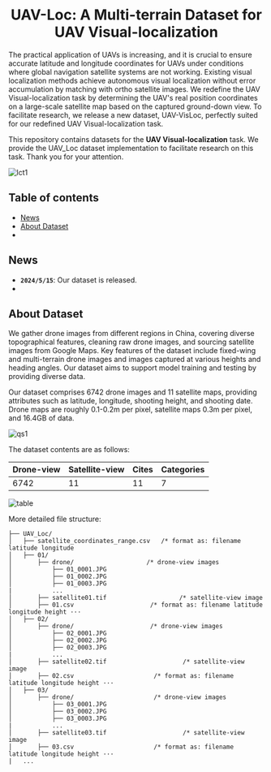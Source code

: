 <h1 align="center"> UAV-Loc: A Multi-terrain Dataset for UAV Visual-localization </h1>

The practical application of UAVs is increasing, and it is crucial to ensure accurate latitude and longitude coordinates for UAVs under conditions where global navigation satellite systems are not working. Existing visual localization methods achieve autonomous visual localization without error accumulation by matching with ortho satellite images. We redefine the UAV Visual-localization task by determining the UAV's real position coordinates on a large-scale satellite map based on the captured ground-down view. To facilitate research,  we release a new dataset, UAV-VisLoc, perfectly suited for our redefined UAV Visual-localization task. 

This repository contains datasets for the **UAV Visual-localization** task. We provide the UAV_Loc dataset implementation to facilitate research on this task. Thank you for your attention.

![lct1](C:\Users\XUAN\Pictures\lct1.png)



## Table of contents

- [News](#news)
- [About Dataset](#about-dataset)
- 

## News

- **`2024/5/15`**: Our dataset is released.
- 

## About Dataset

We gather drone images from different regions in China, covering diverse topographical features, cleaning raw drone images, and sourcing satellite images from Google Maps. Key features of the dataset include fixed-wing and multi-terrain drone images and images captured at various heights and heading angles. Our dataset aims to support model training and testing by providing diverse data. 

Our dataset comprises 6742 drone images and 11 satellite maps, providing attributes such as latitude, longitude, shooting height, and shooting date. Drone maps are roughly 0.1-0.2m per pixel, satellite maps 0.3m per pixel, and 16.4GB of data.

![qs1](C:\Users\XUAN\Pictures\qs1.png)



The dataset contents are as follows:

| Drone-view | Satellite-view | Cites | Categories |
| ---------- | -------------- | ----- | ---------- |
| 6742       | 11             | 11    | 7          |

![table](C:\Users\XUAN\Pictures\table.png)



More detailed file structure:

```
├── UAV_Loc/
│   ├── satellite_coordinates_range.csv   /* format as: filename latitude longitude
│   ├── 01/
│       ├── drone/                    /* drone-view images
│           ├── 01_0001.JPG
│           ├── 01_0002.JPG
│           ├── 01_0003.JPG
|           ...
│       ├── satellite01.tif              	   /* satellite-view image
│       ├── 01.csv			   		   /* format as: filename latitude longitude height ···
│   ├── 02/
│       ├── drone/                     /* drone-view images
│           ├── 02_0001.JPG
│           ├── 02_0002.JPG
│           ├── 02_0003.JPG
|           ...
│       ├── satellite02.tif               		/* satellite-view image
│       ├── 02.csv				        /* format as: filename latitude longitude height ···
│   ├── 03/
│       ├── drone/                      /* drone-view images
│           ├── 03_0001.JPG
│           ├── 03_0002.JPG
│           ├── 03_0003.JPG
|           ...
│       ├── satellite03.tif              	    /* satellite-view image
│       ├── 03.csv						/* format as: filename latitude longitude height ···
|   ...
```

